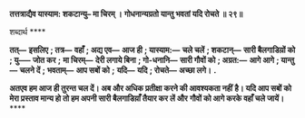 **तत्तत्राद्यैव यास्याम: शकटान्यु– मा चिरम् ।** **गोधनान्यग्रतो यान्तु भवतां यदि रोचते ॥ २९॥** 

शब्दार्थ **** 

**तत्—** **इसलिए** **; तत्र—** **वहाँ** **; अद्य एव—** **आज ही** **; यास्याम:—** **चले चलें** **; शकटान्—** **सारी बैलगाडिय़ों को** **; यु–—** **जोत कर** **;** **मा चिरम्—** **देरी लगाये बिना** **; गो-धनानि—** **सारी गौवों को** **; अग्रत:—** **आगे आगे** **; यान्तु—** **चलने दें** **; भवताम्—** **आप सबों को** **;** **यदि—** **यदि** **; रोचते—** **अच्छा लगे।** **.** 

**अतएव हम आज ही तुरन्त चल दें। अब और अधिक प्रतीक्षा करने की आवश्यकता नहीं** **है। यदि आप सबों को मेरा प्रस्ताव मान्य हो तो हम अपनी सारी बैलगाडिय़ाँ तैयार कर लें और** **गौवों को आगे करके वहाँ चले जायें।** **** 
